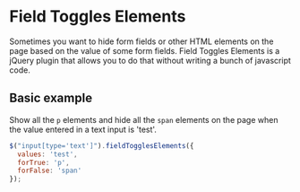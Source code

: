 Field Toggles Elements
==================================================

Sometimes you want to hide form fields or other HTML elements on the page
based on the value of some form fields.
Field Toggles Elements is a jQuery plugin that allows you to do that
without writing a bunch of javascript code.

Basic example
--------------------------------------

Show all the `p` elements and hide all the `span` elements on the page when
the value entered in a text input is 'test'.

```javascript
$("input[type='text']").fieldTogglesElements({
  values: 'test',
  forTrue: 'p',
  forFalse: 'span'
});
```
